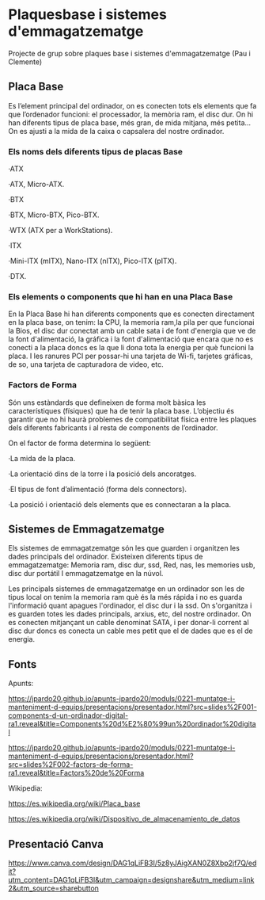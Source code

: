 # Plaquesbase i sistemes d'emmagatzematge
Projecte de grup sobre plaques base i sistemes d'emmagatzematge (Pau i Clemente)

## Placa Base
Es l’element principal del ordinador, on es conecten tots els elements que fa que l’ordenador funcioni: el processador, la memòria ram, el disc dur.
On hi han diferents tipus de placa base, més gran, de mida mitjana, més petita... On es ajusti a la mida de la caixa o capsalera del nostre ordinador. 

### Els noms dels diferents tipus de placas Base
·ATX

·ATX, Micro-ATX.

·BTX

·BTX, Micro-BTX, Pico-BTX.

·WTX (ATX per a WorkStations).

·ITX

·Mini-ITX (mITX), Nano-ITX (nITX), Pico-ITX (pITX).

·DTX.
### Els elements o components que hi han en una Placa Base
En la Placa Base hi han diferents components que es conecten directament en la placa base, on tenim: la CPU, la memoria ram,la pila per que funcionai la Bios, el disc dur conectat amb un cable sata i de font d'energia que ve de la font d'alimentació, la gráfica i la font d'alimentació que encara que no es conecti a la placa doncs es la que li dona tota la energia per què funcioni la placa. I les ranures PCI per possar-hi una tarjeta de Wi-fi, tarjetes gráficas, de so, una tarjeta de capturadora de video, etc.


### Factors de Forma
Són uns estàndards que defineixen de forma molt bàsica les característiques (físiques) que ha de tenir la placa base. 
L’objectiu és garantir que no hi haurà problemes de compatibilitat física entre les plaques dels diferents fabricants i al resta de components de l’ordinador. 

On el factor de forma determina lo següent: 

·La mida de la placa. 

·La orientació dins de la torre i la posició dels ancoratges. 

·El tipus de font d’alimentació (forma dels connectors). 

·La posició i orientació dels elements que es connectaran a la placa. 

## Sistemes de Emmagatzematge
Els sistemes de emmagatzematge són les que guarden i organitzen les dades principals del ordinador. Existeixen diferents tipus de emmagatzematge: Memoria ram, disc dur, ssd, Red, nas, les memories usb, disc dur portátil I emmagatzematge en la núvol. 

Les principals sistemes de emmagatzematge en un ordinador son les de tipus local on tenim la memoria ram què és la més rápida i no es guarda l'informació quant apagues l'ordinador, el disc dur i la ssd. On s'organitza i es guarden totes les dades principals, arxius, etc, del nostre ordinador. On es conecten mitjançant un cable denominat SATA, i per donar-li corrent al disc dur doncs es conecta un cable mes petit que el de dades que es el de energia.

## Fonts

Apunts:


https://jpardo20.github.io/apunts-jpardo20/moduls/0221-muntatge-i-manteniment-d-equips/presentacions/presentador.html?src=slides%2F001-components-d-un-ordinador-digital-ra1.reveal&title=Components%20d%E2%80%99un%20ordinador%20digital

https://jpardo20.github.io/apunts-jpardo20/moduls/0221-muntatge-i-manteniment-d-equips/presentacions/presentador.html?src=slides%2F002-factors-de-forma-ra1.reveal&title=Factors%20de%20Forma

Wikipedia:


https://es.wikipedia.org/wiki/Placa_base

https://es.wikipedia.org/wiki/Dispositivo_de_almacenamiento_de_datos


## Presentació Canva

https://www.canva.com/design/DAG1qLiFB3I/5z8yJAigXAN0Z8Xbp2jf7Q/edit?utm_content=DAG1qLiFB3I&utm_campaign=designshare&utm_medium=link2&utm_source=sharebutton